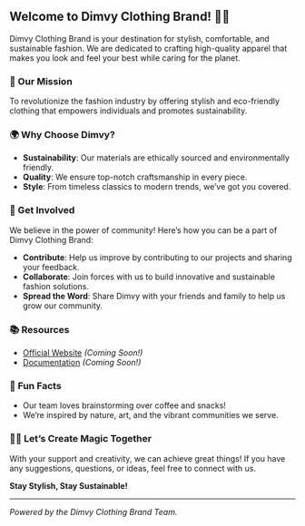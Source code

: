 ## Welcome to Dimvy Clothing Brand! 👗👕

Dimvy Clothing Brand is your destination for stylish, comfortable, and sustainable fashion. We are dedicated to crafting high-quality apparel that makes you look and feel your best while caring for the planet.

### 🌟 Our Mission
To revolutionize the fashion industry by offering stylish and eco-friendly clothing that empowers individuals and promotes sustainability.

### 🌍 Why Choose Dimvy?
- **Sustainability**: Our materials are ethically sourced and environmentally friendly.
- **Quality**: We ensure top-notch craftsmanship in every piece.
- **Style**: From timeless classics to modern trends, we’ve got you covered.

### 🚀 Get Involved
We believe in the power of community! Here’s how you can be a part of Dimvy Clothing Brand:
- **Contribute**: Help us improve by contributing to our projects and sharing your feedback.
- **Collaborate**: Join forces with us to build innovative and sustainable fashion solutions.
- **Spread the Word**: Share Dimvy with your friends and family to help us grow our community.

### 📚 Resources
- [Official Website](#) *(Coming Soon!)*
- [Documentation](#) *(Coming Soon!)*

### 🍿 Fun Facts
- Our team loves brainstorming over coffee and snacks!
- We’re inspired by nature, art, and the vibrant communities we serve.

### 🧙‍♂️ Let’s Create Magic Together
With your support and creativity, we can achieve great things! If you have any suggestions, questions, or ideas, feel free to connect with us.

**Stay Stylish, Stay Sustainable!**

---
*Powered by the Dimvy Clothing Brand Team.*
